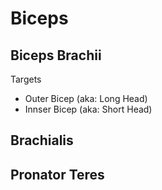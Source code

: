 # Biceps

## Biceps Brachii

Targets

* Outer Bicep (aka: Long Head)
* Innser Bicep (aka: Short Head)

## Brachialis

## Pronator Teres
